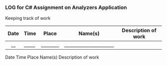 ### LOG for C# Assignment on Analyzers Application
Keeping track of work

|  Date  | Time | Place | Name(s) |  Description of work |
| :-: | ------- | ------ | ---------------- | ------------------------------------------ |
| __ | _____ | ________ | ______________________ |

Date	Time	Place	Name(s)	Description of work
